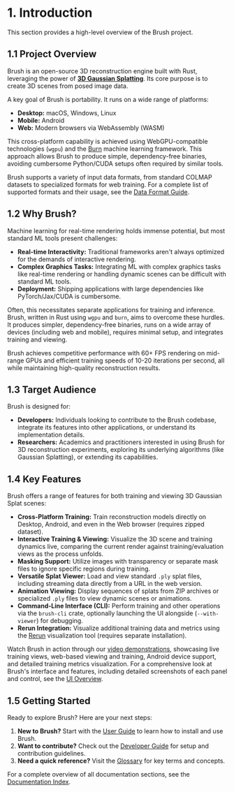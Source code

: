 # 1. Introduction

This section provides a high-level overview of the Brush project.

## 1.1 Project Overview

Brush is an open-source 3D reconstruction engine built with Rust, leveraging the power of **[3D Gaussian Splatting](https://repo-sam.inria.fr/fungraph/3d-gaussian-splatting/)**. Its core purpose is to create 3D scenes from posed image data.

A key goal of Brush is portability. It runs on a wide range of platforms:

*   **Desktop:** macOS, Windows, Linux
*   **Mobile:** Android
*   **Web:** Modern browsers via WebAssembly (WASM)

This cross-platform capability is achieved using WebGPU-compatible technologies (`wgpu`) and the [Burn](https://github.com/tracel-ai/burn) machine learning framework. This approach allows Brush to produce simple, dependency-free binaries, avoiding cumbersome Python/CUDA setups often required by similar tools.

Brush supports a variety of input data formats, from standard COLMAP datasets to specialized formats for web training. For a complete list of supported formats and their usage, see the [Data Format Guide](getting-started/user-guide.md#data-formats).

## 1.2 Why Brush?

Machine learning for real-time rendering holds immense potential, but most standard ML tools present challenges:
*   **Real-time Interactivity:** Traditional frameworks aren't always optimized for the demands of interactive rendering.
*   **Complex Graphics Tasks:** Integrating ML with complex graphics tasks like real-time rendering or handling dynamic scenes can be difficult with standard ML tools.
*   **Deployment:** Shipping applications with large dependencies like PyTorch/Jax/CUDA is cumbersome.

Often, this necessitates separate applications for training and inference. Brush, written in Rust using `wgpu` and `burn`, aims to overcome these hurdles. It produces simpler, dependency-free binaries, runs on a wide array of devices (including web and mobile), requires minimal setup, and integrates training and viewing.

Brush achieves competitive performance with 60+ FPS rendering on mid-range GPUs and efficient training speeds of 10-20 iterations per second, all while maintaining high-quality reconstruction results.

## 1.3 Target Audience

Brush is designed for:

*   **Developers:** Individuals looking to contribute to the Brush codebase, integrate its features into other applications, or understand its implementation details.
*   **Researchers:** Academics and practitioners interested in using Brush for 3D reconstruction experiments, exploring its underlying algorithms (like Gaussian Splatting), or extending its capabilities.

## 1.4 Key Features

Brush offers a range of features for both training and viewing 3D Gaussian Splat scenes:

*   **Cross-Platform Training:** Train reconstruction models directly on Desktop, Android, and even in the Web browser (requires zipped dataset).
*   **Interactive Training & Viewing:** Visualize the 3D scene and training dynamics live, comparing the current render against training/evaluation views as the process unfolds.
*   **Masking Support:** Utilize images with transparency or separate mask files to ignore specific regions during training.
*   **Versatile Splat Viewer:** Load and view standard `.ply` splat files, including streaming data directly from a URL in the web version.
*   **Animation Viewing:** Display sequences of splats from ZIP archives or specialized `.ply` files to view dynamic scenes or animations.
*   **Command-Line Interface (CLI):** Perform training and other operations via the `brush-cli` crate, optionally launching the UI alongside (`--with-viewer`) for debugging.
*   **Rerun Integration:** Visualize additional training data and metrics using the [Rerun](https://rerun.io/) visualization tool (requires separate installation).

Watch Brush in action through our [video demonstrations](../README.md#brush-in-action), showcasing live training views, web-based viewing and training, Android device support, and detailed training metrics visualization. For a comprehensive look at Brush's interface and features, including detailed screenshots of each panel and control, see the [UI Overview](getting-started/ui-overview.md).

## 1.5 Getting Started

Ready to explore Brush? Here are your next steps:

1. **New to Brush?** Start with the [User Guide](getting-started/user-guide.md) to learn how to install and use Brush.
2. **Want to contribute?** Check out the [Developer Guide](getting-started/developer-guide.md) for setup and contribution guidelines.
3. **Need a quick reference?** Visit the [Glossary](supporting-materials/glossary.md) for key terms and concepts.

For a complete overview of all documentation sections, see the [Documentation Index](README.md). 